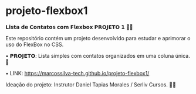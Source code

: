 # projeto-flexbox1
 𝗟𝗶𝘀𝘁𝗮 𝗱𝗲 𝗖𝗼𝗻𝘁𝗮𝘁𝗼𝘀 𝗰𝗼𝗺 𝗙𝗹𝗲𝘅𝗯𝗼𝘅 𝗣𝗥𝗢𝗝𝗘𝗧𝗢 𝟭 👨‍💻 

Este repositório contém um projeto desenvolvido para estudar e aprimorar o uso do FlexBox no CSS.

• 𝗣𝗥𝗢𝗝𝗘𝗧𝗢: Lista simples com contatos organizados em uma coluna única. 📃 

• LINK: https://marcossilva-tech.github.io/projeto-flexbox1/


Ideação do projeto: Instrutor Daniel Tapias Morales / Serliv Cursos. 👨‍🏫